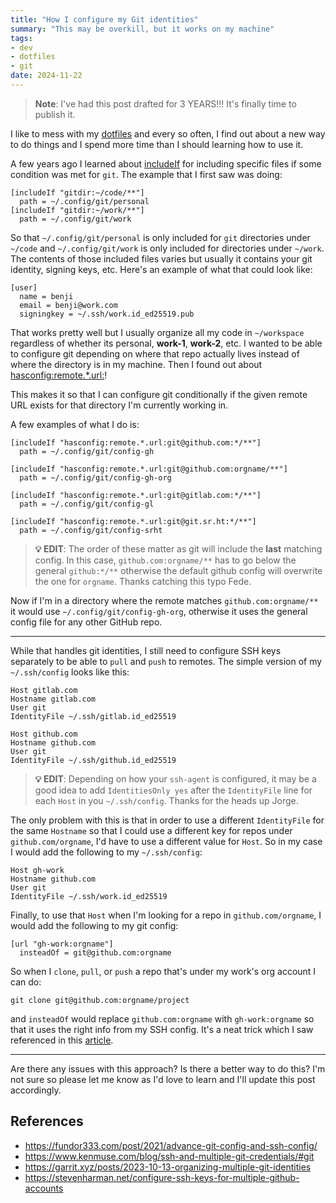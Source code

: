 ```yaml
---
title: "How I configure my Git identities"
summary: "This may be overkill, but it works on my machine"
tags:
- dev
- dotfiles
- git
date: 2024-11-22
---
```


> **Note**: I've had this post drafted for 3 YEARS!!! It's finally time to publish it.

I like to mess with my [dotfiles](https://github.com/benjifs/dotfiles) and every so often, I find out about a new way to do things and I spend more time than I should learning how to use it.

A few years ago I learned about [includeIf](https://git-scm.com/docs/git-config#_includes) for including specific files if some condition was met for `git`. The example that I first saw was doing:

```
[includeIf "gitdir:~/code/**"]
  path = ~/.config/git/personal
[includeIf "gitdir:~/work/**"]
  path = ~/.config/git/work
```

So that `~/.config/git/personal` is only included for `git` directories under `~/code` and `~/.config/git/work` is only included for directories under `~/work`. The contents of those included files varies but usually it contains your git identity, signing keys, etc. Here's an example of what that could look like:

```
[user]
  name = benji
  email = benji@work.com
  signingkey = ~/.ssh/work.id_ed25519.pub
```

That works pretty well but I usually organize all my code in `~/workspace` regardless of whether its personal, **work-1**, **work-2**, etc. I wanted to be able to configure git depending on where that repo actually lives instead of where the directory is in my machine. Then I found out about [hasconfig:remote.*.url:](https://git-scm.com/docs/git-config#Documentation/git-config.txt-codehasconfigremoteurlcode)!

This makes it so that I can configure git conditionally if the given remote URL exists for that directory I'm currently working in.

A few examples of what I do is:

```
[includeIf "hasconfig:remote.*.url:git@github.com:*/**"]
  path = ~/.config/git/config-gh

[includeIf "hasconfig:remote.*.url:git@github.com:orgname/**"]
  path = ~/.config/git/config-gh-org

[includeIf "hasconfig:remote.*.url:git@gitlab.com:*/**"]
  path = ~/.config/git/config-gl

[includeIf "hasconfig:remote.*.url:git@git.sr.ht:*/**"]
  path = ~/.config/git/config-srht
```
> **💡 EDIT**: The order of these matter as git will include the **last** matching config. In this case, `github.com:orgname/**` has to go below the general `github:*/**` otherwise the default github config will overwrite the one for `orgname`. Thanks catching this typo Fede.

Now if I'm in a directory where the remote matches `github.com:orgname/**` it would use `~/.config/git/config-gh-org`, otherwise it uses the general config file for any other GitHub repo.

<hr class="sm">

While that handles git identities, I still need to configure SSH keys separately to be able to `pull` and `push` to remotes. The simple version of my `~/.ssh/config` looks like this:

```
Host gitlab.com
Hostname gitlab.com
User git
IdentityFile ~/.ssh/gitlab.id_ed25519

Host github.com
Hostname github.com
User git
IdentityFile ~/.ssh/github.id_ed25519
```

> **💡 EDIT**: Depending on how your `ssh-agent` is configured, it may be a good idea to add `IdentitiesOnly yes` after the `IdentityFile` line for each `Host` in you `~/.ssh/config`. Thanks for the heads up Jorge.

The only problem with this is that in order to use a different `IdentityFile` for the same `Hostname` so that I could use a different key for repos under `github.com/orgname`, I'd have to use a different value for `Host`. So in my case I would add the following to my `~/.ssh/config`:

```
Host gh-work
Hostname github.com
User git
IdentityFile ~/.ssh/work.id_ed25519
```

Finally, to use that `Host` when I'm looking for a repo in `github.com/orgname`, I would add the following to my git config:

```
[url "gh-work:orgname"]
  insteadOf = git@github.com:orgname
```

So when I `clone`, `pull`, or `push` a repo that's under my work's org account I can do:

```
git clone git@github.com:orgname/project
```

and `insteadOf` would replace `github.com:orgname` with `gh-work:orgname` so that it uses the right info from my SSH config. It's a neat trick which I saw referenced in this [article](https://www.kenmuse.com/blog/ssh-and-multiple-git-credentials/#git).

<hr class="sm">

Are there any issues with this approach? Is there a better way to do this? I'm not sure so please let me know as I'd love to learn and I'll update this post accordingly.

## References
- https://fundor333.com/post/2021/advance-git-config-and-ssh-config/
- https://www.kenmuse.com/blog/ssh-and-multiple-git-credentials/#git
- https://garrit.xyz/posts/2023-10-13-organizing-multiple-git-identities
- https://stevenharman.net/configure-ssh-keys-for-multiple-github-accounts
